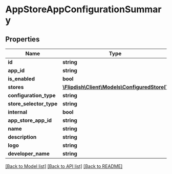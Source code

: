 # AppStoreAppConfigurationSummary

## Properties
Name | Type | Description | Notes
------------ | ------------- | ------------- | -------------
**id** | **string** |  | 
**app_id** | **string** |  | 
**is_enabled** | **bool** |  | 
**stores** | [**\Flipdish\\Client\Models\ConfiguredStore[]**](ConfiguredStore.md) |  | 
**configuration_type** | **string** |  | 
**store_selector_type** | **string** |  | 
**internal** | **bool** |  | 
**app_store_app_id** | **string** |  | 
**name** | **string** |  | 
**description** | **string** |  | 
**logo** | **string** |  | [optional] 
**developer_name** | **string** |  | [optional] 

[[Back to Model list]](../README.md#documentation-for-models) [[Back to API list]](../README.md#documentation-for-api-endpoints) [[Back to README]](../README.md)


